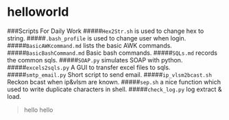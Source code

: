 # helloworld
###Scripts For Daily Work
#####```Hex2Str.sh``` is used to change hex to string.
#####```.bash_profile``` is used to change user when login. 
#####```BasicAWKcommand.md``` lists the basic AWK commands.
#####```BasicBashCommand.md``` Basic bash commands.
#####```SQLs.md``` records the common sqls.
#####```SOAP.py``` simulates SOAP with python.
#####```excels2sqls.py``` A GUI to transfer excel files to sqls.
#####```smtp_email.py``` Short script to send email.
#####```ip_vlsm2bcast.sh``` Reckon bcast when ip&vlsm are known.
#####```sep.sh``` a nice function which used to write duplicate characters in shell.
#####```check_log.py``` log extract & load.
>hello
>hello
